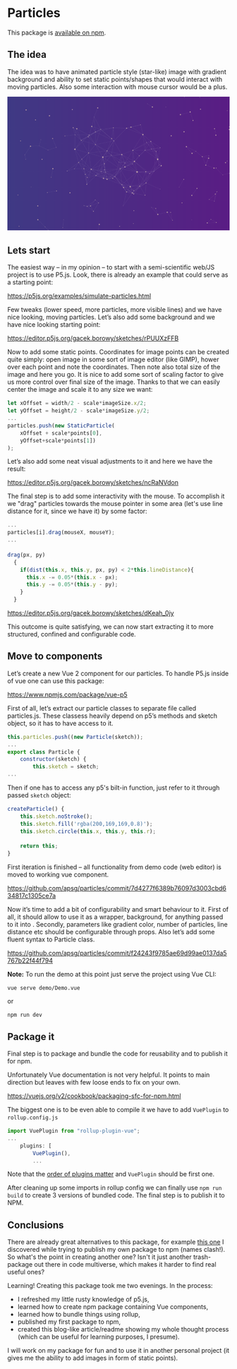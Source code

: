 # Particles

This package is [available on npm](https://www.npmjs.com/package/vue-particles-background).

## The idea
The idea was to have animated particle style (star-like) image with gradient 
background and ability to set static points/shapes that would interact with 
moving particles. Also some interaction with mouse cursor would be a plus. 

![demo](https://github.com/apsg/particles/blob/main/demo/demo.png?raw=true) 

## Lets start
The easiest way – in my opinion – to start with a semi-scientific web/JS 
project is to use P5.js. Look, there is already an example that could serve 
as a starting point:

https://p5js.org/examples/simulate-particles.html

Few tweaks (lower speed, more particles, more visible lines) and we have nice 
looking, moving particles. Let’s also add some background and we have nice 
looking starting point:

https://editor.p5js.org/gacek.borowy/sketches/rPUUXzFFB 

Now to add some static points. Coordinates for image points can be created 
quite simply: open image in some sort of image editor (like GIMP), hower over 
each point and note the coordinates. Then note also total size of the image and 
here you go. It is nice to add some sort of scaling factor to give us more 
control over final size of the image. Thanks to that we can easily center the 
image and scale it to any size we want:

```javascript
let xOffset = width/2 - scale*imageSize.x/2;
let yOffset = height/2 - scale*imageSize.y/2;
...
particles.push(new StaticParticle(
    xOffset + scale*points[0], 
    yOffset+scale*points[1])
);
``` 
Let’s also add some neat visual adjustments to it and here we have the result:

https://editor.p5js.org/gacek.borowy/sketches/ncRaNVdon

The final step is to add some interactivity with the mouse. To accomplish it we 
"drag" particles towards the mouse pointer in some area (let's use line 
distance for it, since we have it) by some factor:

```javascript
...
particles[i].drag(mouseX, mouseY);
...

drag(px, py)
  {
    if(dist(this.x, this.y, px, py) < 2*this.lineDistance){
      this.x -= 0.05*(this.x - px);
      this.y -= 0.05*(this.y - py);
    }
  }
``` 

https://editor.p5js.org/gacek.borowy/sketches/dKeah_0jy

This outcome is quite satisfying, we can now start extracting it to more 
structured, confined and configurable code.

## Move to components
Let’s create a new Vue 2 component for our particles.
To handle P5.js inside of vue one can use this package:

https://www.npmjs.com/package/vue-p5

First of all, let’s extract our particle classes to separate file called 
particles.js. These classess heavily depend on p5’s methods and sketch object,
so it has to have access to it. 

```javascript
this.particles.push((new Particle(sketch));
...
export class Particle {
    constructor(sketch) {
        this.sketch = sketch;
...
```

Then if one has to access any p5's bilt-in function, just refer to it through passed `sketch` object:

```javascript
createParticle() {
    this.sketch.noStroke();
    this.sketch.fill('rgba(200,169,169,0.8)');
    this.sketch.circle(this.x, this.y, this.r);

    return this;
}
```

First iteration is finished – all functionality 
from demo code (web editor) is moved to working vue component.

https://github.com/apsg/particles/commit/7d4277f6389b76097d3003cbd634817c1305ce7a

Now it’s time to add a bit of configurability and smart behaviour to it. 
First of all, it should allow to use it as a wrapper, background, for 
anything passed to it into <slot>. Secondly, parameters like gradient color, 
number of particles, line distance etc should be configurable through props. 
Also let’s add some fluent syntax to Particle class.

https://github.com/apsg/particles/commit/f24243f9785ae69d99ae0137da5767b22f44f794

**Note:** To run the demo at this point just serve the project using Vue CLI:

```shell script
vue serve demo/Demo.vue
```
or
```shell script
npm run dev
```

## Package it

Final step is to package and bundle the code for reusability and to publish it 
for npm.  

Unfortunately Vue documentation is not very helpful. It points to main direction 
but leaves with few loose ends to fix on your own.

https://vuejs.org/v2/cookbook/packaging-sfc-for-npm.html

The biggest one is to be even able to compile it we have to add `VuePlugin` to 
`rollup.config.js`

```javascript
import VuePlugin from "rollup-plugin-vue";
...
    plugins: [
        VuePlugin(),
        ... 
```

Note that the [order of plugins matter](https://github.com/vuejs/rollup-plugin-vue/issues/231) 
and `VuePlugin` should be first one.

After cleaning up some imports in rollup config we can finally use 
`npm run build` to create 3 versions of bundled code. The final step
is to publish it to NPM.

## Conclusions

There are already great alternatives to this package, for example [this one](https://vue-particles.netlify.app) 
I discovered while trying to publish my own package to npm (names clash!). 
So what's the point in creating another one? Isn't it just another trash-package
out there in code multiverse, which makes it harder to find real useful ones?

Learning! Creating this package took me two evenings. In the process: 
- I refreshed my little rusty knowledge of p5.js,
- learned how to create npm package containing Vue components, 
- learned how to bundle things using rollup, 
- published my first package to npm,
- created this blog-like article/readme showing my whole thought process 
(which can be useful for learning purposes, I presume).

I will work on my package for fun and to use it in another personal project 
(it gives me the ability to add images in form of static points). 